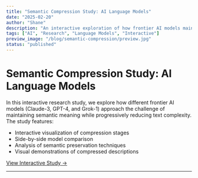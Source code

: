 ```yaml
---
title: "Semantic Compression Study: AI Language Models"
date: "2025-02-20"
author: "Shane"
description: "An interactive exploration of how frontier AI models maintain semantic fidelity while reducing textual complexity."
tags: ["AI", "Research", "Language Models", "Interactive"]
preview_image: "/blog/semantic-compression/preview.jpg"
status: "published"
---
```


# Semantic Compression Study: AI Language Models

In this interactive research study, we explore how different frontier AI models (Claude-3, GPT-4, and Grok-1) approach the challenge of maintaining semantic meaning while progressively reducing text complexity. The study features:

- Interactive visualization of compression stages
- Side-by-side model comparison
- Analysis of semantic preservation techniques
- Visual demonstrations of compressed descriptions

[View Interactive Study →](/blog/semantic-compression)

---
